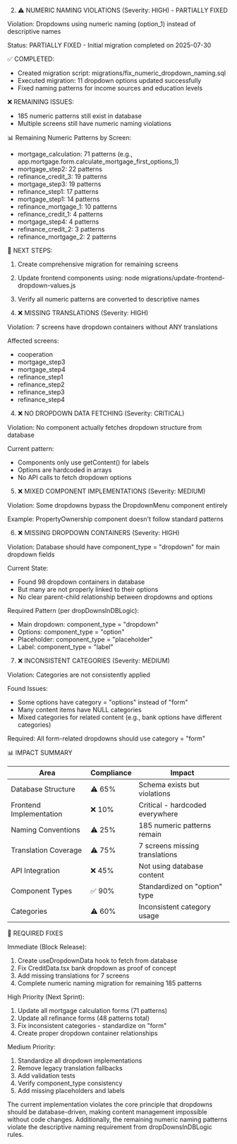 2. ⚠️ NUMERIC NAMING VIOLATIONS (Severity: HIGH) - PARTIALLY FIXED

  Violation: Dropdowns using numeric naming (option_1) instead of descriptive names

  Status: PARTIALLY FIXED - Initial migration completed on 2025-07-30
  
  ✅ COMPLETED:
  - Created migration script: migrations/fix_numeric_dropdown_naming.sql
  - Executed migration: 11 dropdown options updated successfully
  - Fixed naming patterns for income sources and education levels
  
  ❌ REMAINING ISSUES:
  - 185 numeric patterns still exist in database
  - Multiple screens still have numeric naming violations
  
  📊 Remaining Numeric Patterns by Screen:
  - mortgage_calculation: 71 patterns (e.g., app.mortgage.form.calculate_mortgage_first_options_1)
  - mortgage_step2: 22 patterns
  - refinance_credit_3: 19 patterns  
  - mortgage_step3: 19 patterns
  - refinance_step1: 17 patterns
  - mortgage_step1: 14 patterns
  - refinance_mortgage_1: 10 patterns
  - refinance_credit_1: 4 patterns
  - mortgage_step4: 4 patterns
  - refinance_credit_2: 3 patterns
  - refinance_mortgage_2: 2 patterns
  
  🔧 NEXT STEPS:
  1. Create comprehensive migration for remaining screens
  2. Update frontend components using: node migrations/update-frontend-dropdown-values.js
  3. Verify all numeric patterns are converted to descriptive names

  3. ❌ MISSING TRANSLATIONS (Severity: HIGH)

  Violation: 7 screens have dropdown containers without ANY translations

  Affected screens:
  - cooperation
  - mortgage_step3
  - mortgage_step4
  - refinance_step1
  - refinance_step2
  - refinance_step3
  - refinance_step4

  4. ❌ NO DROPDOWN DATA FETCHING (Severity: CRITICAL)

  Violation: No component actually fetches dropdown structure from database

  Current pattern:
  - Components only use getContent() for labels
  - Options are hardcoded in arrays
  - No API calls to fetch dropdown options

  5. ❌ MIXED COMPONENT IMPLEMENTATIONS (Severity: MEDIUM)

  Violation: Some dropdowns bypass the DropdownMenu component entirely

  Example: PropertyOwnership component doesn't follow standard patterns

  6. ❌ MISSING DROPDOWN CONTAINERS (Severity: HIGH)

  Violation: Database should have component_type = "dropdown" for main dropdown fields
  
  Current State:
  - Found 98 dropdown containers in database
  - But many are not properly linked to their options
  - No clear parent-child relationship between dropdowns and options
  
  Required Pattern (per dropDownsInDBLogic):
  - Main dropdown: component_type = "dropdown" 
  - Options: component_type = "option"
  - Placeholder: component_type = "placeholder"
  - Label: component_type = "label"

  7. ❌ INCONSISTENT CATEGORIES (Severity: MEDIUM)

  Violation: Categories are not consistently applied
  
  Found Issues:
  - Some options have category = "options" instead of "form"
  - Many content items have NULL categories
  - Mixed categories for related content (e.g., bank options have different categories)
  
  Required: All form-related dropdowns should use category = "form"

  📊 IMPACT SUMMARY

  | Area                    | Compliance | Impact                          |
  |-------------------------|------------|---------------------------------|
  | Database Structure      | ⚠️ 65%     | Schema exists but violations    |
  | Frontend Implementation | ❌ 10%     | Critical - hardcoded everywhere |
  | Naming Conventions      | ⚠️ 25%     | 185 numeric patterns remain     |
  | Translation Coverage    | ⚠️ 75%     | 7 screens missing translations  |
  | API Integration         | ❌ 45%     | Not using database content      |
  | Component Types         | ✅ 90%     | Standardized on "option" type   |
  | Categories              | ⚠️ 60%     | Inconsistent category usage     |

  🔧 REQUIRED FIXES

  Immediate (Block Release):

  1. Create useDropdownData hook to fetch from database
  2. Fix CreditData.tsx bank dropdown as proof of concept  
  3. Add missing translations for 7 screens
  4. Complete numeric naming migration for remaining 185 patterns

  High Priority (Next Sprint):

  1. Update all mortgage calculation forms (71 patterns)
  2. Update all refinance forms (48 patterns total)
  3. Fix inconsistent categories - standardize on "form"
  4. Create proper dropdown container relationships

  Medium Priority:

  1. Standardize all dropdown implementations
  2. Remove legacy translation fallbacks
  3. Add validation tests
  4. Verify component_type consistency
  5. Add missing placeholders and labels

  The current implementation violates the core principle that dropdowns should be database-driven,
  making content management impossible without code changes. Additionally, the remaining numeric
  naming patterns violate the descriptive naming requirement from dropDownsInDBLogic rules.